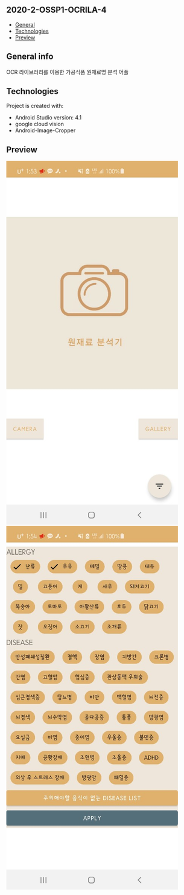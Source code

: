 ## 2020-2-OSSP1-OCRILA-4
* [General](#General-info)
* [Technologies](#Technologies)
* [Preview](#Preview)

## General info
OCR 라이브러리를 이용한 가공식품 원재료명 분석 어플
	
## Technologies
Project is created with:
* Android Studio version: 4.1
* google cloud vision
* Android-Image-Cropper	
    
## Preview
![Main](./images/main.jpg)
![Profile](./images/profile.jpg)
